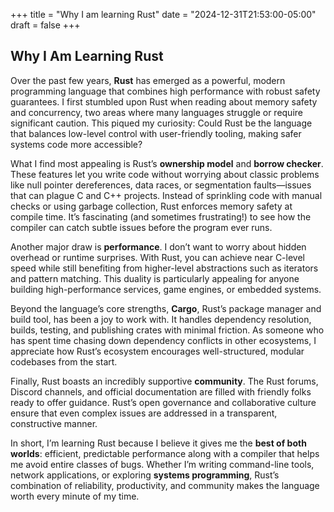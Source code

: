 +++
title = "Why I am learning Rust"
date = "2024-12-31T21:53:00-05:00"
draft = false
+++

## Why I Am Learning Rust

Over the past few years, **Rust** has emerged as a powerful, modern programming language that combines high performance with robust safety guarantees. I first stumbled upon Rust when reading about memory safety and concurrency, two areas where many languages struggle or require significant caution. This piqued my curiosity: Could Rust be the language that balances low-level control with user-friendly tooling, making safer systems code more accessible?

What I find most appealing is Rust’s **ownership model** and **borrow checker**. These features let you write code without worrying about classic problems like null pointer dereferences, data races, or segmentation faults—issues that can plague C and C++ projects. Instead of sprinkling code with manual checks or using garbage collection, Rust enforces memory safety at compile time. It’s fascinating (and sometimes frustrating!) to see how the compiler can catch subtle issues before the program ever runs.

Another major draw is **performance**. I don’t want to worry about hidden overhead or runtime surprises. With Rust, you can achieve near C-level speed while still benefiting from higher-level abstractions such as iterators and pattern matching. This duality is particularly appealing for anyone building high-performance services, game engines, or embedded systems.

Beyond the language’s core strengths, **Cargo**, Rust’s package manager and build tool, has been a joy to work with. It handles dependency resolution, builds, testing, and publishing crates with minimal friction. As someone who has spent time chasing down dependency conflicts in other ecosystems, I appreciate how Rust’s ecosystem encourages well-structured, modular codebases from the start.

Finally, Rust boasts an incredibly supportive **community**. The Rust forums, Discord channels, and official documentation are filled with friendly folks ready to offer guidance. Rust’s open governance and collaborative culture ensure that even complex issues are addressed in a transparent, constructive manner.

In short, I’m learning Rust because I believe it gives me the **best of both worlds**: efficient, predictable performance along with a compiler that helps me avoid entire classes of bugs. Whether I’m writing command-line tools, network applications, or exploring **systems programming**, Rust’s combination of reliability, productivity, and community makes the language worth every minute of my time.
